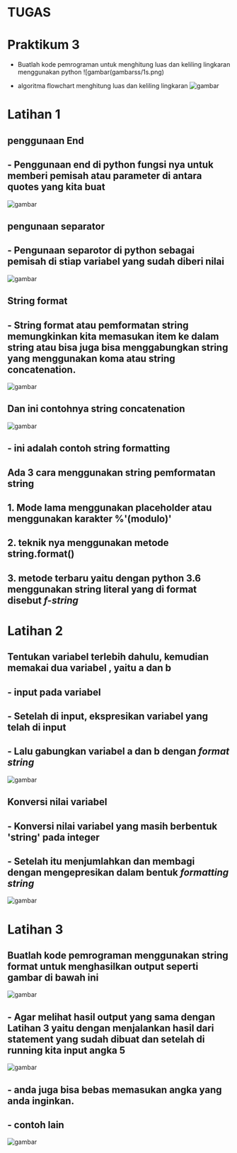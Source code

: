 # TUGAS
# Praktikum 3

- Buatlah kode pemrograman untuk menghitung luas dan keliling lingkaran menggunakan python 
![gambar(gambarss/1s.png)

- algoritma flowchart menghitung luas dan keliling lingkaran 
![gambar](gambarss/2s.png)

# Latihan 1

## penggunaan End
## - Penggunaan end di python fungsi nya untuk memberi pemisah atau parameter di antara quotes yang kita buat
![gambar](gambarss/3s.png)

## pengunaan separator
## - Pengunaan separotor di python sebagai pemisah di stiap variabel yang sudah diberi nilai
![gambar](gambarss/4s.png)

## String format
## - String format atau pemformatan string memungkinkan kita memasukan item ke dalam string atau bisa juga bisa menggabungkan string yang menggunakan koma atau string concatenation.
![gambar](gambarss/5s.png)

## Dan ini contohnya string concatenation
![gambar](gambarss/6s.png)

## - ini adalah contoh string formatting
## Ada 3 cara menggunakan string pemformatan string 
## 1. Mode lama menggunakan placeholder atau menggunakan karakter %'(modulo)'
## 2. teknik nya menggunakan metode string.format()
## 3. metode terbaru yaitu dengan python 3.6 menggunakan string literal yang di format disebut *f-string*

# Latihan 2
## Tentukan variabel terlebih dahulu, kemudian memakai dua variabel , yaitu a dan b
## - input pada variabel
## - Setelah di input, ekspresikan variabel yang telah di input
## - Lalu gabungkan variabel a dan b dengan *format string* 
![gambar](gambarss/7s.png)

## Konversi nilai variabel
## - Konversi nilai variabel yang masih berbentuk 'string' pada integer
## - Setelah itu menjumlahkan dan membagi dengan mengepresikan dalam bentuk *formatting string*
![gambar](gamabarss)

# Latihan 3
## Buatlah kode pemrograman menggunakan string format untuk menghasilkan output seperti gambar di bawah ini
![gambar](gambarss)


## - Agar melihat hasil output yang sama dengan Latihan 3 yaitu dengan menjalankan hasil dari statement yang sudah dibuat dan setelah di running kita input angka 5
![gambar](gambarss/)
## - anda juga bisa bebas memasukan angka yang anda inginkan.
## - contoh lain 
![gambar](gambarss/)

